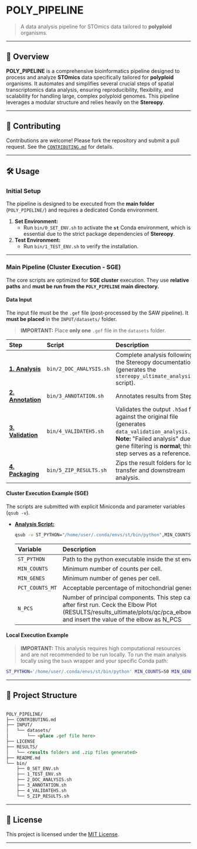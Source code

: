# POLY_PIPELINE

> A data analysis pipeline for STOmics data tailored to **polyploid** organisms.

---

## 📘 Overview

**POLY_PIPELINE** is a comprehensive bioinformatics pipeline designed to process and analyze **STOmics** data specifically tailored for **polyploid** organisms. It automates and simplifies several crucial steps of spatial transcriptomics data analysis, ensuring reproducibility, flexibility, and scalability for handling large, complex polyploid genomes. This pipeline leverages a modular structure and relies heavily on the **Stereopy**.

---

## 🤝 Contributing

Contributions are welcome! Please fork the repository and submit a pull request.
See the [`CONTRIBUTING.md`](CONTRIBUTING.md) for details.

---

## 🛠️ Usage

### Initial Setup

The pipeline is designed to be executed from the **main folder** (`POLY_PIPELINE/`) and requires a dedicated Conda environment.

1.  **Set Environment:**
    * Run `bin/0_SET_ENV.sh` to activate the **`st`** Conda environment, which is essential due to the strict package dependencies of **Stereopy**.
2.  **Test Environment:**
    * Run `bin/1_TEST_ENV.sh` to verify the installation.

---

### Main Pipeline (Cluster Execution - SGE)

The core scripts are optimized for **SGE cluster** execution. They use **relative paths** and **must be run from the `POLY_PIPELINE` main directory.**

####  Data Input
The input file must be the `.gef` file (post-processed by the SAW pipeline). It **must be placed** in the `INPUT/datasets/` folder.
> **IMPORTANT:** Place **only one** `.gef` file in the `datasets` folder.

| Step | Script | Description |
| :--- | :--- | :--- |
| [**1. Analysis**](bin/2_DOC_ANALYSIS.sh) | `bin/2_DOC_ANALYSIS.sh` | Complete analysis following the Stereopy documentation (generates the `stereopy_ultimate_analysis.py` script). |
| [**2. Annotation**](bin/3_ANNOTATION.sh) | `bin/3_ANNOTATION.sh` | Annotates results from Step 1. |
| [**3. Validation**](bin/4_VALIDATEH5.sh) | `bin/4_VALIDATEH5.sh` | Validates the output `.h5ad` file against the original file (generates `data_validation_analysis.py`). **Note:** "Failed analysis" due to gene filtering is **normal**; this step serves as a reference. |
| [**4. Packaging**](bin/5_ZIP_RESULTS.sh) | `bin/5_ZIP_RESULTS.sh` | Zips the result folders for local transfer and downstream analysis. |

#### Cluster Execution Example (SGE)

The scripts are submitted with explicit Miniconda and parameter variables (`qsub -v`).

* [**Analysis Script:**](bin/2_DOC_ANALYSIS.sh)
    ```bash
    qsub -v ST_PYTHON="/home/user/.conda/envs/st/bin/python",MIN_COUNTS=50,MIN_GENES=5,PCT_COUNTS_MT=100,N_PCS=30 bin/2_DOC_ANALYSIS.sh
    ```
    | Variable | Description |
    | :--- | :--- |
    | `ST_PYTHON` | Path to the python executable inside the st environment. |
    | `MIN_COUNTS` | Minimum number of counts per cell. |
    | `MIN_GENES` | Minimum number of genes per cell. |
    | `PCT_COUNTS_MT` | Acceptable percentage of mitochondrial genes. |
    | `N_PCS` | Number of principal components. This step can be inproved after first run. Ceck the Elbow Plot (RESULTS/results_ultimate/plots/qc/pca_elbow_enhanced.png) and insert the value of the elbow as N_PCS |

#### Local Execution Example
> **IMPORTANT:** This analysis requires high computational resources and are not recommended to be run locally.
To run the main analysis locally using the `bash` wrapper and your specific Conda path:

```bash
ST_PYTHON='/home/user/.conda/envs/st/bin/python' MIN_COUNTS=50 MIN_GENES=5 PCT_COUNTS_MT=100 N_PCS=30 bash bin/2_DOC_ANALYSIS.sh
```

---

## 📂 Project Structure
```markdown

POLY_PIPELINE/
├── CONTRIBUTING.md
├── INPUT/
│   └── datasets/
│       └── <place .gef file here>
├── LICENSE
├── RESULTS/
│   └── <results folders and .zip files generated>
├── README.md
└── bin/
    ├── 0_SET_ENV.sh
    ├── 1_TEST_ENV.sh
    ├── 2_DOC_ANALYSIS.sh
    ├── 3_ANNOTATION.sh
    ├── 4_VALIDATEH5.sh
    └── 5_ZIP_RESULTS.sh
```

---

## 📄 License

This project is licensed under the [MIT License](LICENSE).

---
